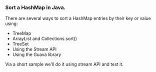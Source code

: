 ### Sort a HashMap in Java.

There are several ways to sort a HashMap entries by their key or value using:
- TreeMap
- ArrayList and Collections.sort()
- TreeSet
- Using the Stream API
- Using the Guava library

Via a short sample we'll do it using stream API and test it.
